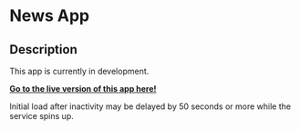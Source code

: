 # News App

## Description

This app is currently in development.

**[Go to the live version of this app here!](https://newsflashproject.netlify.app)**

Initial load after inactivity may be delayed by 50 seconds or more while the service spins up.
